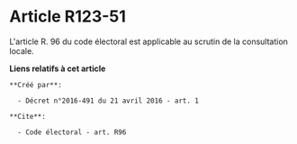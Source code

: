 # Article R123-51

L'article R. 96 du code électoral est applicable au scrutin de la consultation locale.

**Liens relatifs à cet article**

	**Créé par**:

	  - Décret n°2016-491 du 21 avril 2016 - art. 1

	**Cite**:

	  - Code électoral - art. R96
